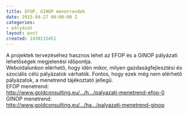```yaml
---
title: EFOP, GINOP menetrendek
date: 2015-04-27 00:00:00 Z
categories:
- pályázat
layout: post
created: 1430115451
---
```


<p>A projektek tervezéséhez hasznos lehet az EFOP és a GINOP pályázati lehetőségek megjelenési időpontja.<br> Weboldalunkon elérhető, hogy idén mikor, milyen gazdaságfejlesztési és szociális célú pályázatok várhatók. Fontos, hogy ezek még nem elérhető pályázatok, a menetrend tájékoztató jellegű.<br> EFOP menetrend:<br> <a href="http://www.goldconsulting.eu/tartalom/hasznos-informaciok/palyazati-menetrend-efop-0" target="_blank" rel="nofollow">http://www.goldconsulting.eu/…/h…/palyazati-menetrend-efop-0</a><br> GINOP menetrend:<span class="text_exposed_show"><br> <a href="http://www.goldconsulting.eu/tartalom/hasznos-informaciok/palyazati-menetrend-ginop" target="_blank" rel="nofollow">http://www.goldconsulting.eu/…/ha…/palyazati-menetrend-ginop</a></span></p>
